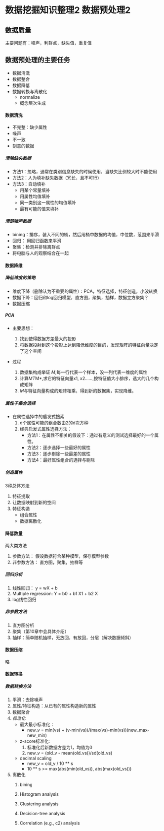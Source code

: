# 数据挖掘知识整理2 数据预处理2


## 数据质量
主要问题有：噪声，利群点，缺失值，重复值

## 数据预处理的主要任务

* 数据清洗
* 数据整合
* 数据降低
* 数据转换与离散化
  * normalize
  * 概念层次生成  

#### 数据清洗

* 不完整：缺少属性
* 噪声
* 不一致
* 刻意的数据

##### 清除缺失数据

* 方法1：忽略，通常在类别信息缺失的时候使用，当缺失比例较大时不能使用
* 方法2：人为填补缺失数据（冗长，且不可行）
* 方法3：自动填补
  * 用某个常量填补
  * 用属性均值填补
  * 同一类别这一属性的均值填补
  * 最有可能的值来填补

##### 清楚噪声数据

* bining：排序，装入不同的桶，然后用桶中数据的均值，中位数，范围来平滑
* 回归： 用回归函数来平滑
* 聚集：检测并排除离群点
* 将电脑与人的观察结合在一起

#### 数据降维

##### 降低维度的策略

* 维度下降（删除认为不重要的属性）：PCA，特征选择，特征创造，小波转换
* 数据下降：回归和log回归模型，直方图，聚集，抽样，数据立方聚集？
* 数据压缩

##### PCA

* 主要思想：
  1. 找到使得数据方差最大的投影
  2. 将数据投射到这个投影上达到降低维度的目的，发现矩阵的特征向量决定了这个空间

* 过程
  1. 数据集构成举证 *M*,每一行代表一个样本，没一列代表一维度的属性
  2. 计算*MT*M*,求它的特征向量x1, x2……,按特征值大小排序，选大的几个构成矩阵
  3. *M*与特征向量构成的矩阵相乘，得到新的数据集，实现降维。

##### 属性子集合选择

* 在属性选择中的启发式搜索
  1. d个属性可能的组合数由2的d次方种
  2. 经典启发式属性选择方法：
     * 方法1：在属性不相关的假设下：通过有意义的测试选择最好的一个属性。
     * 方法2：逐步选择一些最好的属性
     * 方法3：逐步剔除一些最差的属性
     * 方法4：最好属性组合的选择与剔除

##### 创造属性

3种总体方法
1. 特征提取
2. 让数据映射到新的空间
3. 特征构造
    * 组合属性
    * 数据离散化

#### 降低数量

两大类方法

1. 参数方法： 假设数据符合某种模型，保存模型参数
2. 非参数方法： 直方图，聚集，抽样等

##### 回归分析

1. 线性回归： y = wX + b
2. Multiple regression: Y = b0 + b1 X1 + b2 X
3. log线性回归

##### 非参数方法

1. 直方图分析
2. 聚集（第10章中会具体介绍）
3. 抽样：简单随机抽样，无放回，有放回，分层（解决数据倾斜）

#### 数据压缩
略

#### 数据转换

##### 数据转换方法
1. 平滑：去除噪声
2. 属性/特征构造：从已有的属性构造新的属性
3. 数据聚合
4. *标准化*
    * 最大最小标准化：
       * new_v = min(vs) + (v-min(vs))/(max(vs)-min(vs))(new_max-new_min)
    * z-score标准化:
       1. 标准化后新数据方差为1，均值为0
       2. new_v = (old_v - mean(old_vs))/sd(old_vs)
    * decimal scaling
       * new_v =  old_v / 10 ** s
       * 10 ** s >= max(abs(min(old_vs)), abs(max(old_vs)))   
5. 离散化
    1. bining
      
    2. Histogram analysis
    3. Clustering analysis
    4. Decision-tree analysis
    5. Correlation (e.g., c2) analysis


